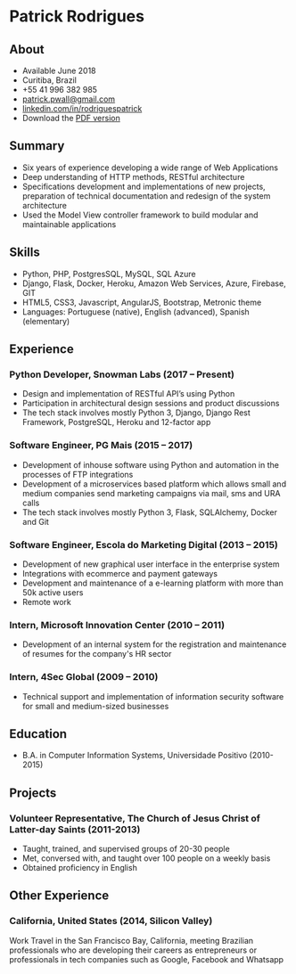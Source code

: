 # Patrick Rodrigues

## About
* Available June 2018
* Curitiba, Brazil
* +55 41 996 382 985
* patrick.pwall@gmail.com
* [linkedin.com/in/rodriguespatrick](https://www.linkedin.com/in/rodriguespatrick/)
* Download the [PDF version](https://github.com/pwall27/cv/blob/master/resume-patrick.pdf)

## Summary
* Six years of experience developing a wide range of Web Applications
* Deep understanding of HTTP methods, RESTful architecture
* Specifications development and implementations of new projects, preparation of
technical documentation and redesign of the system architecture
* Used the Model View controller framework to build modular and maintainable
applications

## Skills
* Python, PHP, PostgresSQL, MySQL, SQL Azure
* Django, Flask, Docker, Heroku, Amazon Web Services, Azure, Firebase, GIT
* HTML5, CSS3, Javascript, AngularJS, Bootstrap, Metronic theme
* Languages: Portuguese (native), English (advanced), Spanish (elementary)

## Experience
### Python Developer, Snowman Labs (2017 – Present)
* Design and implementation of RESTful API’s using Python
* Participation in architectural design sessions and product discussions
* The tech stack involves mostly Python 3, Django, Django Rest Framework,
PostgreSQL, Heroku and 12-factor app

### Software Engineer, PG Mais (2015 – 2017)
* Development of inhouse software using Python and automation in the processes
of FTP integrations
* Development of a microservices based platform which allows small and medium
companies send marketing campaigns via mail, sms and URA calls
* The tech stack involves mostly Python 3, Flask, SQLAlchemy, Docker and Git

### Software Engineer, Escola do Marketing Digital (2013 – 2015)
* Development of new graphical user interface in the enterprise system
* Integrations with ecommerce and payment gateways
* Development and maintenance of a e-learning platform with more than 50k
active users
* Remote work

### Intern, Microsoft Innovation Center (2010 – 2011)
* Development of an internal system for the registration and maintenance of
resumes for the company's HR sector

### Intern, 4Sec Global (2009 – 2010)
* Technical support and implementation of information security software for small
and medium-sized businesses

## Education
* B.A. in Computer Information Systems, Universidade Positivo (2010-2015)

## Projects

### Volunteer Representative, The Church of Jesus Christ of Latter-day Saints (2011-2013)
* Taught, trained, and supervised groups of 20-30 people
* Met, conversed with, and taught over 100 people on a weekly basis
* Obtained proficiency in English

## Other Experience
### California, United States (2014, Silicon Valley)
Work Travel in the San Francisco Bay, California, meeting Brazilian professionals who
are developing their careers as entrepreneurs or professionals in tech companies such
as Google, Facebook and Whatsapp
